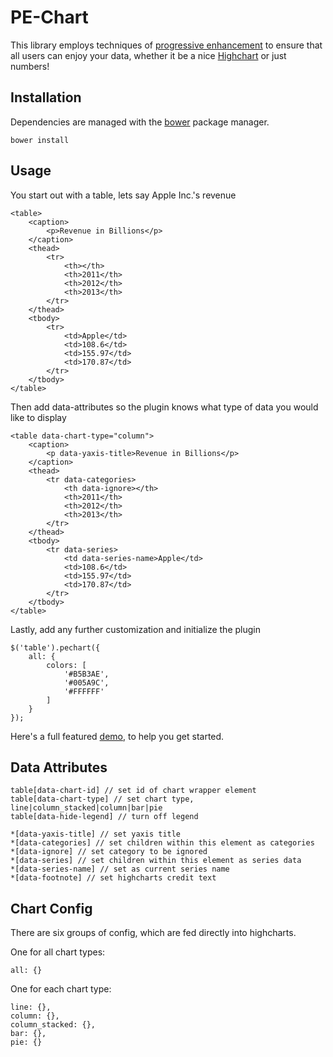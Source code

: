 # PE-Chart

This library employs techniques of [progressive enhancement](http://alistapart.com/article/understandingprogressiveenhancement) to ensure that all users can enjoy your data, whether it be a nice [Highchart](http://www.highcharts.com/) or just numbers!

## Installation

Dependencies are managed with the [bower](http://bower.io/) package manager.

	bower install

## Usage

You start out with a table, lets say Apple Inc.'s revenue

	<table>
		<caption>
			<p>Revenue in Billions</p>
		</caption>
		<thead>
			<tr>
				<th></th>
				<th>2011</th>
				<th>2012</th>
				<th>2013</th>
			</tr>
		</thead>
		<tbody>
			<tr>
				<td>Apple</td>
				<td>108.6</td>
				<td>155.97</td>
				<td>170.87</td>
			</tr>
		</tbody>
	</table>

Then add data-attributes so the plugin knows what type of data you would like to display

	<table data-chart-type="column">
		<caption>
			<p data-yaxis-title>Revenue in Billions</p>
		</caption>
		<thead>
			<tr data-categories>
				<th data-ignore></th>
				<th>2011</th>
				<th>2012</th>
				<th>2013</th>
			</tr>
		</thead>
		<tbody>
			<tr data-series>
				<td data-series-name>Apple</td>
				<td>108.6</td>
				<td>155.97</td>
				<td>170.87</td>
			</tr>
		</tbody>
	</table>

Lastly, add any further customization and initialize the plugin

	$('table').pechart({
		all: {
			colors: [
				'#B5B3AE',
				'#005A9C',
				'#FFFFFF'
			]
		}
	});
		
Here's a full featured [demo](examples/apple_revenue.html), to help you get started.

## Data Attributes

	table[data-chart-id] // set id of chart wrapper element
    table[data-chart-type] // set chart type, line|column_stacked|column|bar|pie
    table[data-hide-legend] // turn off legend
    
    *[data-yaxis-title] // set yaxis title
    *[data-categories] // set children within this element as categories
    *[data-ignore] // set category to be ignored
    *[data-series] // set children within this element as series data
    *[data-series-name] // set as current series name
    *[data-footnote] // set highcharts credit text
    

## Chart Config

There are six groups of config, which are fed directly into highcharts.

One for all chart types:

	all: {}

One for each chart type:

    line: {},
    column: {},
    column_stacked: {},
    bar: {},
    pie: {}



